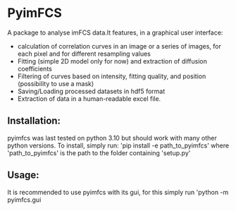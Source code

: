 PyimFCS
=======

A package to analyse imFCS data.It features, in a graphical user interface:
- calculation of correlation curves in an image or a series of images, for each pixel and for different resampling values
- Fitting (simple 2D model only for now) and extraction of diffusion coefficients
- Filtering of curves based on intensity, fitting quality, and position (possibility to use a mask)
- Saving/Loading processed datasets in hdf5 format
- Extraction of data in a human-readable excel file.

Installation:
-------------
pyimfcs was last tested on python 3.10 but should work with many other python versions. To install, simply run:
'pip install -e path_to_pyimfcs' 
where 'path_to_pyimfcs' is the path to the folder containing 'setup.py'

Usage:
------
It is recommended to use pyimfcs with its gui, for this simply run
'python -m pyimfcs.gui

